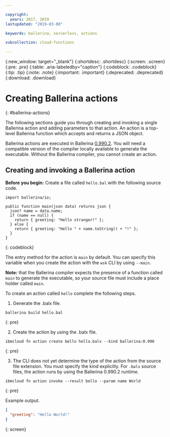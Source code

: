 ```yaml
---

copyright:
  years: 2017, 2019
lastupdated: "2019-03-08"

keywords: ballerina, serverless, actions

subcollection: cloud-functions

---
```


{:new_window: target="_blank"}
{:shortdesc: .shortdesc}
{:screen: .screen}
{:pre: .pre}
{:table: .aria-labeledby="caption"}
{:codeblock: .codeblock}
{:tip: .tip}
{:note: .note}
{:important: .important}
{:deprecated: .deprecated}
{:download: .download}

# Creating Ballerina actions
{: #ballerina-actions}

The following sections guide you through creating and invoking a single Ballerina action and adding parameters to that action. An action is a top-level Ballerina function which accepts and returns a JSON object. 

Ballerina actions are executed in Ballerina [0.990.2](https://ballerina.io/downloads). You will need a compatible version of the compiler locally available to generate the executable. Without the Ballerina compiler, you cannot create an action.

## Creating and invoking a Ballerina action

**Before you begin:** Create a file called `hello.bal` with the following source code.

```ballerina
import ballerina/io;

public function main(json data) returns json {
  json? name = data.name;
  if (name == null) {
    return { greeting: "Hello stranger!" };
  } else {
    return { greeting: "Hello " + name.toString() + "!" };
  }
}
```
{: codeblock}

The entry method for the action is `main` by default. You can specify this variable when you create the action with the `wsk` CLI by using `--main`. 

**Note:** that the Ballerina compiler expects the presence of a function called `main` to generate the executable, so your source file must include a place holder called `main`.

To create an action called `hello` complete the following steps.

1. Generate the .balx file.
  ```
  ballerina build hello.bal
  ```
{: pre}

2. Create the action by using the .balx file.
  ```
  ibmcloud fn action create bello hello.balx --kind ballerina:0.990
  ```
{: pre}

3. The CLI does not yet determine the type of the action from the source file extension. You must specify the kind explicitly. For `.balx` source files, the action runs by using the Ballerina 0.990.2 runtime.
  ```
  ibmcloud fn action invoke --result bello --param name World
  ```
{: pre}

Example output.
```json
{
  "greeting": "Hello World!"
}
```
{: screen}
